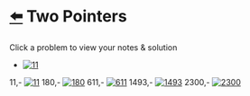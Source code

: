 # [⬅️](../README.md) Two Pointers 

Click a problem to view your notes & solution

- [![11](https://img.shields.io/badge/11-Container_With_Most_Water-yellow)](/problems/11.md)

11,- [![11](https://img.shields.io/badge/11-Container_With_Most_Water-yellow)](/problems/11.md)
180,- [![180](https://img.shields.io/badge/180-Pritam_Test-yellow)](/problems/180.md)
611,- [![611](https://img.shields.io/badge/611-Valid_Triangle_Number-yellow)](/problems/611.md)
1493,- [![1493](https://img.shields.io/badge/1493-Longest_Subarray_of_1s_After_Deleting_One_Element-yellow)](/problems/1493.md)
2300,- [![2300](https://img.shields.io/badge/2300-Successful_Pairs_of_Spells_and_Potions-yellow)](/problems/2300.md)
